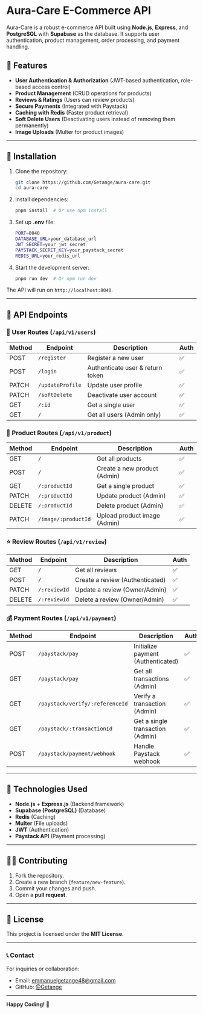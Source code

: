 # Aura-Care E-Commerce API

Aura-Care is a robust e-commerce API built using **Node.js**, **Express**, and **PostgreSQL** with **Supabase** as the database. It supports user authentication, product management, order processing, and payment handling.

## 🚀 Features
- **User Authentication & Authorization** (JWT-based authentication, role-based access control)
- **Product Management** (CRUD operations for products)
- **Reviews & Ratings** (Users can review products)
- **Secure Payments** (Integrated with Paystack)
- **Caching with Redis** (Faster product retrieval)
- **Soft Delete Users** (Deactivating users instead of removing them permanently)
- **Image Uploads** (Multer for product images)

---
## 📌 Installation

1. Clone the repository:
   ```sh
   git clone https://github.com/Getange/aura-care.git
   cd aura-care
   ```

2. Install dependencies:
   ```sh
   pnpm install  # Or use npm install
   ```

3. Set up **.env** file:
   ```sh
   PORT=8040
   DATABASE_URL=your_database_url
   JWT_SECRET=your_jwt_secret
   PAYSTACK_SECRET_KEY=your_paystack_secret
   REDIS_URL=your_redis_url
   ```

4. Start the development server:
   ```sh
   pnpm run dev  # Or npm run dev
   ```

The API will run on `http://localhost:8040`.

---
## 📡 API Endpoints

### 🔐 User Routes (`/api/v1/users`)
| Method | Endpoint            | Description                         | Auth |
|--------|---------------------|-------------------------------------|------|
| POST   | `/register`         | Register a new user                | ✅   |
| POST   | `/login`            | Authenticate user & return token   | ✅   |
| PATCH  | `/updateProfile`    | Update user profile                | ✅   |
| PATCH  | `/softDelete`       | Deactivate user account            | ✅   |
| GET    | `/:id`              | Get a single user                  | ✅   |
| GET    | `/`                 | Get all users (Admin only)         | ✅   |

### 🛒 Product Routes (`/api/v1/product`)
| Method | Endpoint              | Description                      | Auth |
|--------|----------------------|----------------------------------|------|
| GET    | `/`                  | Get all products                 | ✅   |
| POST   | `/`                  | Create a new product (Admin)     | ✅   |
| GET    | `/:productId`        | Get a single product             | ✅   |
| PATCH  | `/:productId`        | Update product (Admin)           | ✅   |
| DELETE | `/:productId`        | Delete product (Admin)           | ✅   |
| PATCH  | `/image/:productId`  | Upload product image (Admin)     | ✅   |

### ⭐ Review Routes (`/api/v1/review`)
| Method | Endpoint            | Description                      | Auth |
|--------|---------------------|----------------------------------|------|
| GET    | `/`                 | Get all reviews                  | ✅   |
| POST   | `/`                 | Create a review (Authenticated)  | ✅   |
| PATCH  | `/:reviewId`        | Update a review (Owner/Admin)    | ✅   |
| DELETE | `/:reviewId`        | Delete a review (Owner/Admin)    | ✅   |

### 💰 Payment Routes (`/api/v1/payment`)
| Method | Endpoint                         | Description                           | Auth |
|--------|----------------------------------|---------------------------------------|------|
| POST   | `/paystack/pay`                 | Initialize payment (Authenticated)   | ✅   |
| GET    | `/paystack/pay`                 | Get all transactions (Admin)         | ✅   |
| GET    | `/paystack/verify/:referenceId` | Verify a transaction (Admin)         | ✅   |
| GET    | `/paystack/:transactionId`      | Get a single transaction (Admin)     | ✅   |
| POST   | `/paystack/payment/webhook`     | Handle Paystack webhook              | ✅   |

---
## 📌 Technologies Used
- **Node.js** + **Express.js** (Backend framework)
- **Supabase (PostgreSQL)** (Database)
- **Redis** (Caching)
- **Multer** (File uploads)
- **JWT** (Authentication)
- **Paystack API** (Payment processing)



---
## 👨‍💻 Contributing
1. Fork the repository.
2. Create a new branch (`feature/new-feature`).
3. Commit your changes and push.
4. Open a **pull request**.

---
## 📜 License
This project is licensed under the **MIT License**.

---
### 📞 Contact
For inquiries or collaboration:
- Email: emmanuelgetange48@gmail.com
- GitHub: [@Getange](https://github.com/Getange)

---
**Happy Coding! 🚀**

